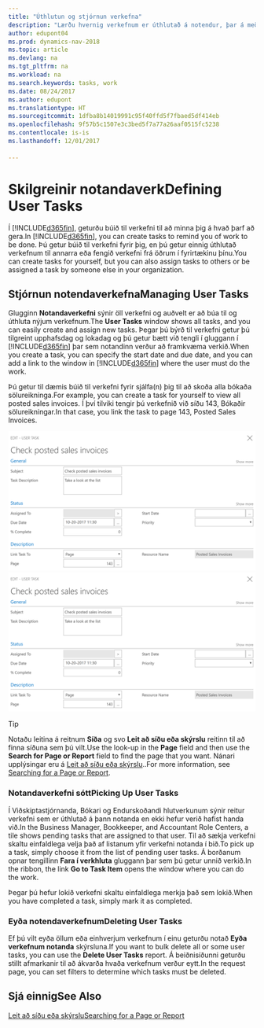 ```yaml
---
title: "Úthlutun og stjórnun verkefna"
description: "Lærðu hvernig verkefnum er úthlutað á notendur, þar á meðal endurskoðandann þinn, í Dynamics NAV"
author: edupont04
ms.prod: dynamics-nav-2018
ms.topic: article
ms.devlang: na
ms.tgt_pltfrm: na
ms.workload: na
ms.search.keywords: tasks, work
ms.date: 08/24/2017
ms.author: edupont
ms.translationtype: HT
ms.sourcegitcommit: 1dfba8b14019991c95f40ffd5f7fbaed5df414eb
ms.openlocfilehash: 9f57b5c1507e3c3bed5f7a77a26aaf0515fc5238
ms.contentlocale: is-is
ms.lasthandoff: 12/01/2017

---
```

# <a name="defining-user-tasks"></a><span data-ttu-id="fea36-103">Skilgreinir notandaverk</span><span class="sxs-lookup"><span data-stu-id="fea36-103">Defining User Tasks</span></span>
<span data-ttu-id="fea36-104">Í [!INCLUDE[d365fin](includes/d365fin_md.md)], geturðu búið til verkefni til að minna þig á hvað þarf að gera.</span><span class="sxs-lookup"><span data-stu-id="fea36-104">In [!INCLUDE[d365fin](includes/d365fin_md.md)], you can create tasks to remind you of work to be done.</span></span> <span data-ttu-id="fea36-105">Þú getur búið til verkefni fyrir þig, en þú getur einnig úthlutað verkefnum til annarra eða fengið verkefni frá öðrum í fyrirtækinu þínu.</span><span class="sxs-lookup"><span data-stu-id="fea36-105">You can create tasks for yourself, but you can also assign tasks to others or be assigned a task by someone else in your organization.</span></span>  

## <a name="managing-user-tasks"></a><span data-ttu-id="fea36-106">Stjórnun notendaverkefna</span><span class="sxs-lookup"><span data-stu-id="fea36-106">Managing User Tasks</span></span>
<span data-ttu-id="fea36-107">Glugginn **Notandaverkefni** sýnir öll verkefni og auðvelt er að búa til og úthluta nýjum verkefnum.</span><span class="sxs-lookup"><span data-stu-id="fea36-107">The **User Tasks** window shows all tasks, and you can easily create and assign new tasks.</span></span> <span data-ttu-id="fea36-108">Þegar þú býrð til verkefni getur þú tilgreint upphafsdag og lokadag og þú getur bætt við tengli í gluggann í [!INCLUDE[d365fin](includes/d365fin_md.md)] þar sem notandinn verður að framkvæma verkið.</span><span class="sxs-lookup"><span data-stu-id="fea36-108">When you create a task, you can specify the start date and due date, and you can add a link to the window in [!INCLUDE[d365fin](includes/d365fin_md.md)] where the user must do the work.</span></span>  

<span data-ttu-id="fea36-109">Þú getur til dæmis búið til verkefni fyrir sjálfa(n) þig til að skoða alla bókaða sölureikninga.</span><span class="sxs-lookup"><span data-stu-id="fea36-109">For example, you can create a task for yourself to view all posted sales invoices.</span></span> <span data-ttu-id="fea36-110">Í því tilviki tengir þú verkefnið við síðu 143, Bókaðir sölureikningar.</span><span class="sxs-lookup"><span data-stu-id="fea36-110">In that case, you link the task to page 143, Posted Sales Invoices.</span></span>  

<span data-ttu-id="fea36-111">![Dæmi um notandaverkefni](media/across-user-tasks/sample-user-task.png "Dæmi um notandaverkefni")</span><span class="sxs-lookup"><span data-stu-id="fea36-111">![Example of a User Task](media/across-user-tasks/sample-user-task.png "Example of a user task")</span></span>

> [!TIP]  
>  <span data-ttu-id="fea36-112">Notaðu leitina á reitnum **Síða** og svo **Leit að síðu eða skýrslu** reitinn til að finna síðuna sem þú vilt.</span><span class="sxs-lookup"><span data-stu-id="fea36-112">Use the look-up in the **Page** field and then use the **Search for Page or Report** field to find the page that you want.</span></span> <span data-ttu-id="fea36-113">Nánari upplýsingar eru á [Leit að síðu eða skýrslu](ui-search.md)..</span><span class="sxs-lookup"><span data-stu-id="fea36-113">For more information, see [Searching for a Page or Report](ui-search.md).</span></span>  

### <a name="picking-up-user-tasks"></a><span data-ttu-id="fea36-114">Notandaverkefni sótt</span><span class="sxs-lookup"><span data-stu-id="fea36-114">Picking Up User Tasks</span></span>
<span data-ttu-id="fea36-115">Í Viðskiptastjórnanda, Bókari og Endurskoðandi hlutverkunum sýnir reitur verkefni sem er úthlutað á þann notanda en ekki hefur verið hafist handa við.</span><span class="sxs-lookup"><span data-stu-id="fea36-115">In the Business Manager, Bookkeeper, and Accountant Role Centers, a tile shows pending tasks that are assigned to that user.</span></span> <span data-ttu-id="fea36-116">Til að sækja verkefni skaltu einfaldlega velja það af listanum yfir verkefni notanda í bið.</span><span class="sxs-lookup"><span data-stu-id="fea36-116">To pick up a task, simply choose it from the list of pending user tasks.</span></span> <span data-ttu-id="fea36-117">Á borðanum opnar tengillinn **Fara í verkhluta** gluggann þar sem þú getur unnið verkið.</span><span class="sxs-lookup"><span data-stu-id="fea36-117">In the ribbon, the link **Go to Task Item** opens the window where you can do the work.</span></span>  

<span data-ttu-id="fea36-118">Þegar þú hefur lokið verkefni skaltu einfaldlega merkja það sem lokið.</span><span class="sxs-lookup"><span data-stu-id="fea36-118">When you have completed a task, simply mark it as completed.</span></span>  

### <a name="deleting-user-tasks"></a><span data-ttu-id="fea36-119">Eyða notendaverkefnum</span><span class="sxs-lookup"><span data-stu-id="fea36-119">Deleting User Tasks</span></span>
<span data-ttu-id="fea36-120">Ef þú vilt eyða öllum eða einhverjum verkefnum í einu geturðu notað **Eyða verkefnum notanda** skýrsluna.</span><span class="sxs-lookup"><span data-stu-id="fea36-120">If you want to bulk delete all or some user tasks, you can use the **Delete User Tasks** report.</span></span> <span data-ttu-id="fea36-121">Á beiðnisíðunni geturðu stillt afmarkanir til að ákvarða hvaða verkefnum verður eytt.</span><span class="sxs-lookup"><span data-stu-id="fea36-121">In the request page, you can set filters to determine which tasks must be deleted.</span></span>  

## <a name="see-also"></a><span data-ttu-id="fea36-122">Sjá einnig</span><span class="sxs-lookup"><span data-stu-id="fea36-122">See Also</span></span>
[<span data-ttu-id="fea36-123">Leit að síðu eða skýrslu</span><span class="sxs-lookup"><span data-stu-id="fea36-123">Searching for a Page or Report</span></span>](ui-search.md)  

